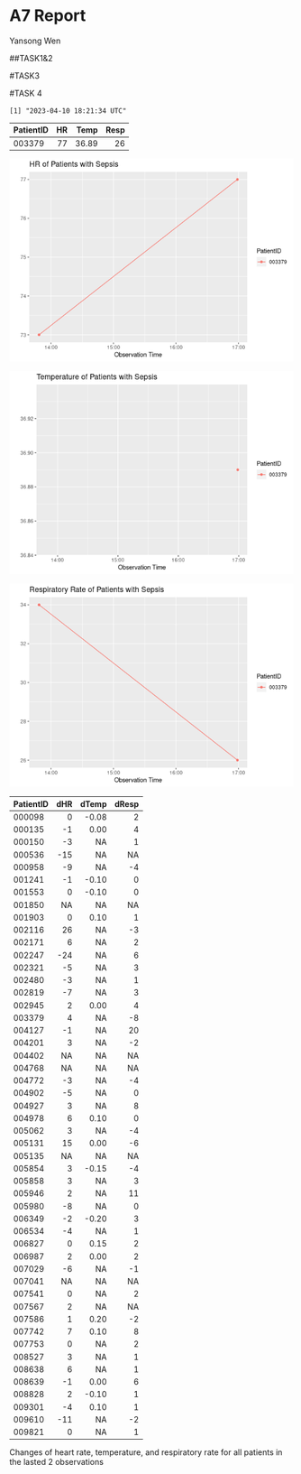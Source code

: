 A7 Report
================
Yansong Wen

\##TASK1&2

\#TASK3

\#TASK 4

    [1] "2023-04-10 18:21:34 UTC"

| PatientID |  HR |  Temp | Resp |
|:----------|----:|------:|-----:|
| 003379    |  77 | 36.89 |   26 |

![](README_files/figure-commonmark/unnamed-chunk-4-1.png)

![](README_files/figure-commonmark/unnamed-chunk-4-2.png)

![](README_files/figure-commonmark/unnamed-chunk-4-3.png)

| PatientID | dHR | dTemp | dResp |
|:----------|----:|------:|------:|
| 000098    |   0 | -0.08 |     2 |
| 000135    |  -1 |  0.00 |     4 |
| 000150    |  -3 |    NA |     1 |
| 000536    | -15 |    NA |    NA |
| 000958    |  -9 |    NA |    -4 |
| 001241    |  -1 | -0.10 |     0 |
| 001553    |   0 | -0.10 |     0 |
| 001850    |  NA |    NA |    NA |
| 001903    |   0 |  0.10 |     1 |
| 002116    |  26 |    NA |    -3 |
| 002171    |   6 |    NA |     2 |
| 002247    | -24 |    NA |     6 |
| 002321    |  -5 |    NA |     3 |
| 002480    |  -3 |    NA |     1 |
| 002819    |  -7 |    NA |     3 |
| 002945    |   2 |  0.00 |     4 |
| 003379    |   4 |    NA |    -8 |
| 004127    |  -1 |    NA |    20 |
| 004201    |   3 |    NA |    -2 |
| 004402    |  NA |    NA |    NA |
| 004768    |  NA |    NA |    NA |
| 004772    |  -3 |    NA |    -4 |
| 004902    |  -5 |    NA |     0 |
| 004927    |   3 |    NA |     8 |
| 004978    |   6 |  0.10 |     0 |
| 005062    |   3 |    NA |    -4 |
| 005131    |  15 |  0.00 |    -6 |
| 005135    |  NA |    NA |    NA |
| 005854    |   3 | -0.15 |    -4 |
| 005858    |   3 |    NA |     3 |
| 005946    |   2 |    NA |    11 |
| 005980    |  -8 |    NA |     0 |
| 006349    |  -2 | -0.20 |     3 |
| 006534    |  -4 |    NA |     1 |
| 006827    |   0 |  0.15 |     2 |
| 006987    |   2 |  0.00 |     2 |
| 007029    |  -6 |    NA |    -1 |
| 007041    |  NA |    NA |    NA |
| 007541    |   0 |    NA |     2 |
| 007567    |   2 |    NA |    NA |
| 007586    |   1 |  0.20 |    -2 |
| 007742    |   7 |  0.10 |     8 |
| 007753    |   0 |    NA |     2 |
| 008527    |   3 |    NA |     1 |
| 008638    |   6 |    NA |     1 |
| 008639    |  -1 |  0.00 |     6 |
| 008828    |   2 | -0.10 |     1 |
| 009301    |  -4 |  0.10 |     1 |
| 009610    | -11 |    NA |    -2 |
| 009821    |   0 |    NA |     1 |

Changes of heart rate, temperature, and respiratory rate for all
patients in the lasted 2 observations
